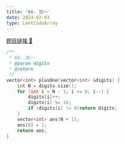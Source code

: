 ```yaml
---
title: '66. 加一'
date: 2024-02-03
type: LeetCodeArray
---
```


[题目链接 🔗](https://leetcode.cn/problems/plus-one/)

```cpp
/**
 * 66. 加一
 * @param digits
 * @return
 */
vector<int> plusOne(vector<int> &digits) {
    int N = digits.size();
    for (int i = N - 1; i >= 0; i--) {
        digits[i]++;
        digits[i] %= 10;
        if (digits[i] != 0)return digits;
    }
    vector<int> ans(N + 1);
    ans[0] = 1;
    return ans;
}
```
